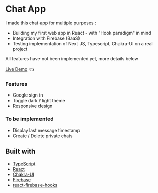 # Chat App

I made this chat app for multiple purposes :
- Building my first web app in React - with "Hook paradigm" in mind
- Integration with Firebase (BaaS)
- Testing implementation of Next JS, Typescript, Chakra-UI on a real project

All features have not been implemented yet, more details below 

[Live Demo](https://vdemange-chat-app.vercel.app/) :point_left:

### Features

- Google sign in
- Toggle dark / light theme
- Responsive design

### To be implemented

- Display last message timestamp
- Create / Delete private chats

## Built with

- [TypeScript](https://www.typescriptlang.org/)
- [React](https://reactjs.org/)
- [Chakra-UI](https://chakra-ui.com/)
- [Firebase](https://firebase.google.com/)
- [react-firebase-hooks](https://github.com/CSFrequency/react-firebase-hooks)
